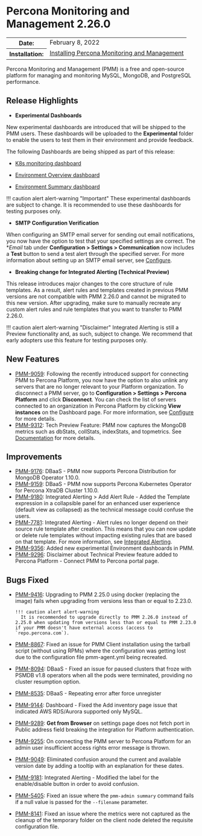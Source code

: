 # Percona Monitoring and Management 2.26.0

<table class="docutils field-list" frame="void" rules="none">
  <colgroup>
    <col class="field-name">
    <col class="field-body">
  </colgroup>
  <tbody valign="top">
    <tr class="field-odd field">
      <th class="field-name">Date:</th>
      <td class="field-body">February 8, 2022</td>
    </tr>
    <tr class="field-even field">
      <th class="field-name">Installation:</th>
      <td class="field-body">
        <a class="reference external" href="https://www.percona.com/software/pmm/quickstart">Installing Percona Monitoring and Management</a></td>
    </tr>
  </tbody>
</table>

Percona Monitoring and Management (PMM) is a free and open-source platform for managing and monitoring MySQL, MongoDB, and PostgreSQL performance.

## Release Highlights

- **Experimental Dashboards**

New experimental dashboards are introduced that will be shipped to the PMM users. These dashboards will be uploaded to the **Experimental** folder to enable the users to test them in their environment and provide feedback.
 
 The following Dashboards are being shipped as part of this release:

 - [K8s monitoring dashboard](https://www.percona.com/doc/percona-monitoring-and-management/2.x/details/dashboards/dashboard-cluster-summary.html)
 

 - [Environment Overview dashboard](https://www.percona.com/doc/percona-monitoring-and-management/2.x/details/dashboards/dashboard-env-overview.html)
 


 - [Environment Summary dashboard](https://www.percona.com/doc/percona-monitoring-and-management/2.x/details/dashboards/dashboard-environent-summary.html)
 

!!! caution alert alert-warning "Important"
    These experimental dashboards are subject to change. It is recommended to use these dashboards for testing purposes only.   


- **SMTP Configuration Verification**

When configuring an SMTP email server for sending out email notifications, you now have the option to test that your specified settings are correct.
The **Email* tab under **Configuration > Settings > Communication** now includes a **Test** button to send a test alert through the specified server.
For more information about setting up an SMTP email server, see [Configure](https://www.percona.com/doc/percona-monitoring-and-management/2.x/how-to/configure.html).

- **Breaking change for Integrated Alerting (Technical Preview)**
 
This release introduces major changes to the core structure of rule templates. As a result, alert rules and templates created in previous PMM versions are not compatible with PMM 2.26.0 and cannot be migrated to this new version. After upgrading, make sure to manually recreate any custom alert rules and rule templates that you want to transfer to PMM 2.26.0.
 
!!! caution alert alert-warning "Disclaimer"
    Integrated Alerting is still a Preview functionality and, as such, subject to change. We recommend that early adopters use this feature for testing purposes only.


## New Features

* [PMM-9059](https://jira.percona.com/browse/PMM-9059): Following the recently introduced support for connecting PMM to Percona Platform, you now have the option to also unlink any servers that are no longer relevant to your Platform organization.
 To disconnect a PMM server, go to **Configuration > Settings > Percona Platform** and click **Disconnect**.
 You can check the list of servers connected to an organization in Percona Platform by clicking **View instances** on the Dashboard page. For more information, see [Configure](https://www.percona.com/doc/percona-monitoring-and-management/2.x/how-to/configure.html) for more details.
* [PMM-9312](https://jira.percona.com/browse/PMM-9312): Tech Preview Feature: PMM now captures the MongoDB metrics such as dbStats, collStats, indexStats, and topmetrics. See [Documentation](https://www.percona.com/doc/percona-monitoring-and-management/2.x/details/commands/pmm-admin.html) for more details.



## Improvements

* [PMM-9176](https://jira.percona.com/browse/PMM-9176): DBaaS - PMM now supports Percona Distribution for MongoDB Operator 1.10.0.
* [PMM-9159](https://jira.percona.com/browse/PMM-9159): DBaaS - PMM now supports Percona Kubernetes Operator for Percona XtraDB Cluster 1.10.0.
* [PMM-9180](https://jira.percona.com/browse/PMM-9180): Integrated Alerting > Add Alert Rule - Added the Template expression in a collapsible panel for an enhanced user experience (default view as collapsed) as the technical message could confuse the users.
* [PMM-7781](https://jira.percona.com/browse/PMM-7781): Integrated Alerting - Alert rules no longer depend on their source rule template after creation. This means that you can now update or delete rule templates without impacting existing rules that are based on that template. For more information, see [Integrated Alerting](../using/alerting.md).
* [PMM-9356](https://jira.percona.com/browse/PMM-9356): Added new experimental Environment dashboards in PMM.
* [PMM-9296](https://jira.percona.com/browse/PMM-9296): Disclaimer about Technical Preview feature added to Percona Platform - Connect PMM to Percona portal page.


## Bugs Fixed

* [PMM-9416](https://jira.percona.com/browse/PMM-9416): Upgrading to PMM 2.25.0 using docker (replacing the image) fails when upgrading from versions less than or equal to 2.23.0.

      !!! caution alert alert-warning
        It is recommended to upgrade directly to PMM 2.26.0 instead of 2.25.0 when updating from versions less than or equal to PMM 2.23.0 if your PMM doesn't have external access (access to `repo.percona.com`).

* [PMM-8867](https://jira.percona.com/browse/PMM-8867): Fixed an issue for PMM Client installation using the tarball script (without using RPMs) where the configuration was getting lost due to the configuration file pmm-agent.yml being recreated.
* [PMM-8094](https://jira.percona.com/browse/PMM-8094): DBaaS - Fixed an issue for paused clusters that froze with PSMDB v1.8 operators when all the pods were terminated, providing no cluster resumption option.
* [PMM-8535](https://jira.percona.com/browse/PMM-8535): DBaaS - Repeating error after force unregister 
* [PMM-9144](https://jira.percona.com/browse/PMM-9144): Dashboard - Fixed the Add inventory page issue that indicated AWS RDS/Aurora supported only MySQL.
* [PMM-9289](https://jira.percona.com/browse/PMM-9289): **Get from Browser** on settings page does not fetch port in Public address field breaking the integration for Platform authentication.
* [PMM-9255](https://jira.percona.com/browse/PMM-9255): On connecting the PMM server to Percona Platform for an admin user insufficient access rights error message is thrown.
* [PMM-9049](https://jira.percona.com/browse/PMM-9049): Eliminated confusion around the current and available version date by adding a tooltip with an explanation for these dates.
* [PMM-9181](https://jira.percona.com/browse/PMM-9181): Integrated Alerting - Modified the label for the enable/disable button in order to avoid confusion.
* [PMM-5405](https://jira.percona.com/browse/PMM-5405): Fixed an issue where the `pmm-admin summary` command fails if a null value is passed for the `--filename` parameter.
* [PMM-8141](https://jira.percona.com/browse/PMM-8141): Fixed an issue where the metrics were not captured as the cleanup of the temporary folder on the client node deleted the requisite configuration file.
